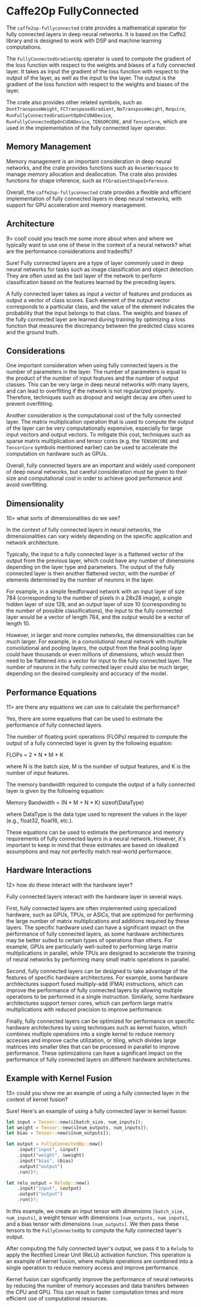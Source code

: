 # Caffe2Op FullyConnected

The `caffe2op-fullyconnected` crate provides
a mathematical operator for fully connected layers
in deep neural networks. It is based on the Caffe2
library and is designed to work with DSP and
machine learning computations.

The `FullyConnectedGradientOp` operator is used to
compute the gradient of the loss function with
respect to the weights and biases of a fully
connected layer. It takes as input the gradient of
the loss function with respect to the output of
the layer, as well as the input to the layer. The
output is the gradient of the loss function with
respect to the weights and biases of the layer.

The crate also provides other related symbols,
such as `DontTransposeWeight`,
`FCTransposedGradient`, `NoTransposeWeight`,
`Require`,
`RunFullyConnectedGradientOpOnCUDADevice`,
`RunFullyConnectedOpOnCUDADevice`, `TENSORCORE`,
and `TensorCore`, which are used in the
implementation of the fully connected layer
operator.

## Memory Management

Memory management is an important consideration in
deep neural networks, and the crate provides
functions such as `ResetWorkspace` to manage
memory allocation and deallocation. The crate also
provides functions for shape inference, such as
`FCGradientShapeInference`.

Overall, the `caffe2op-fullyconnected` crate
provides a flexible and efficient implementation
of fully connected layers in deep neural networks,
with support for GPU acceleration and memory
management.

## Architecture
9> cool! could you teach me some more about when
and where we typically want to use one of these in
the context of a neural network? what are the
performance considerations and tradeoffs?

Sure! Fully connected layers are a type of layer
commonly used in deep neural networks for tasks
such as image classification and object
detection. They are often used as the last layer
of the network to perform classification based on
the features learned by the preceding layers.

A fully connected layer takes as input a vector of
features and produces as output a vector of class
scores. Each element of the output vector
corresponds to a particular class, and the value
of the element indicates the probability that the
input belongs to that class. The weights and
biases of the fully connected layer are learned
during training by optimizing a loss function that
measures the discrepancy between the predicted
class scores and the ground truth.

## Considerations
One important consideration when using fully
connected layers is the number of parameters in
the layer. The number of parameters is equal to
the product of the number of input features and
the number of output classes. This can be very
large in deep neural networks with many layers,
and can lead to overfitting if the network is not
regularized properly. Therefore, techniques such
as dropout and weight decay are often used to
prevent overfitting.

Another consideration is the computational cost of
the fully connected layer. The matrix
multiplication operation that is used to compute
the output of the layer can be very
computationally expensive, especially for large
input vectors and output vectors. To mitigate this
cost, techniques such as sparse matrix
multiplication and tensor cores (e.g. the
`TENSORCORE` and `TensorCore` symbols mentioned
earlier) can be used to accelerate the computation
on hardware such as GPUs.

Overall, fully connected layers are an important
and widely used component of deep neural networks,
but careful consideration must be given to their
size and computational cost in order to achieve
good performance and avoid overfitting.

## Dimensionality
10> what sorts of dimensionalities do we see?

In the context of fully connected layers in neural
networks, the dimensionalities can vary widely
depending on the specific application and network
architecture.

Typically, the input to a fully connected layer is
a flattened vector of the output from the previous
layer, which could have any number of dimensions
depending on the layer type and parameters. The
output of the fully connected layer is then
another flattened vector, with the number of
elements determined by the number of neurons in
the layer.

For example, in a simple feedforward network with
an input layer of size 784 (corresponding to the
number of pixels in a 28x28 image), a single
hidden layer of size 128, and an output layer of
size 10 (corresponding to the number of possible
classifications), the input to the fully connected
layer would be a vector of length 784, and the
output would be a vector of length 10.

However, in larger and more complex networks, the
dimensionalities can be much larger. For example,
in a convolutional neural network with multiple
convolutional and pooling layers, the output from
the final pooling layer could have thousands or
even millions of dimensions, which would then need
to be flattened into a vector for input to the
fully connected layer. The number of neurons in
the fully connected layer could also be much
larger, depending on the desired complexity and
accuracy of the model.

## Performance Equations
11> are there any equations we can use to
calculate the performance?

Yes, there are some equations that can be used to
estimate the performance of fully connected
layers.

The number of floating point operations (FLOPs)
required to compute the output of a fully
connected layer is given by the following
equation:

FLOPs = 2 * N * M * K

where N is the batch size, M is the number of
output features, and K is the number of input
features.

The memory bandwidth required to compute the
output of a fully connected layer is given by the
following equation:

Memory Bandwidth = (N * M + N * K) sizeof(DataType)

where DataType is the data type used to represent
the values in the layer (e.g., float32, float16,
etc.).

These equations can be used to estimate the
performance and memory requirements of fully
connected layers in a neural network. However,
it's important to keep in mind that these
estimates are based on idealized assumptions and
may not perfectly match real-world performance.

## Hardware Interactions
12> how do these interact with the hardware layer?

Fully connected layers interact with the hardware
layer in several ways.

First, fully connected layers are often
implemented using specialized hardware, such as
GPUs, TPUs, or ASICs, that are optimized for
performing the large number of matrix
multiplications and additions required by these
layers. The specific hardware used can have
a significant impact on the performance of fully
connected layers, as some hardware architectures
may be better suited to certain types of
operations than others. For example, GPUs are
particularly well-suited to performing large
matrix multiplications in parallel, while TPUs are
designed to accelerate the training of neural
networks by performing many small matrix
operations in parallel.

Second, fully connected layers can be designed to
take advantage of the features of specific
hardware architectures. For example, some hardware
architectures support fused multiply-add (FMA)
instructions, which can improve the performance of
fully connected layers by allowing multiple
operations to be performed in a single
instruction. Similarly, some hardware
architectures support tensor cores, which can
perform large matrix multiplications with reduced
precision to improve performance.

Finally, fully connected layers can be optimized
for performance on specific hardware architectures
by using techniques such as kernel fusion, which
combines multiple operations into a single kernel
to reduce memory accesses and improve cache
utilization, or tiling, which divides large
matrices into smaller tiles that can be processed
in parallel to improve performance. These
optimizations can have a significant impact on the
performance of fully connected layers on different
hardware architectures.

## Example with Kernel Fusion
13> could you show me an example of using a fully
connected layer in the context of kernel fusion?

Sure! Here's an example of using a fully connected
layer in kernel fusion:

```rust
let input = Tensor::new(&[batch_size, num_inputs]);
let weight = Tensor::new(&[num_outputs, num_inputs]);
let bias = Tensor::new(&[num_outputs]);

let output = FullyConnectedOp::new()
    .input("input", &input)
    .input("weight", &weight)
    .input("bias", &bias)
    .output("output")
    .run()?;

let relu_output = ReluOp::new()
    .input("input", &output)
    .output("output")
    .run()?;
```

In this example, we create an input tensor with
dimensions `[batch_size, num_inputs]`, a weight
tensor with dimensions `[num_outputs,
num_inputs]`, and a bias tensor with dimensions
`[num_outputs]`. We then pass these tensors to the
`FullyConnectedOp` to compute the fully connected
layer's output.

After computing the fully connected layer's
output, we pass it to a `ReluOp` to apply the
Rectified Linear Unit (ReLU) activation
function. This operation is an example of kernel
fusion, where multiple operations are combined
into a single operation to reduce memory access
and improve performance.

Kernel fusion can significantly improve the
performance of neural networks by reducing the
number of memory accesses and data transfers
between the CPU and GPU. This can result in faster
computation times and more efficient use of
computational resources.
